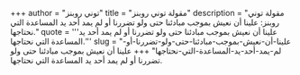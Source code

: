 +++
author = "توني روبنز"
title = "مقولة توني روبنز"
description = "مقولة توني روبنز: علينا أن نعيش بموجب مبادئنا حتى ولو تضررنا أو لم يمد أحد يد المساعدة التي نحتاجها."
quote = '''علينا أن نعيش بموجب مبادئنا حتى ولو تضررنا أو لم يمد أحد يد المساعدة التي نحتاجها.''' 
slug = "علينا-أن-نعيش-بموجب-مبادئنا-حتى-ولو-تضررنا-أو-لم-يمد-أحد-يد-المساعدة-التي-نحتاجها"
+++
علينا أن نعيش بموجب مبادئنا حتى ولو تضررنا أو لم يمد أحد يد المساعدة التي نحتاجها.
